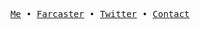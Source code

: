 <p align="center">
  <samp>
    <a href="https://benbaessler.com">Me</a> •
    <a href="https://warpcast.com/benbaessler">Farcaster</a> •
    <a href="https://twitter.com/mrbaessler">Twitter</a> •
    <a href="https://t.me/benbaessler">Contact</a>
  </samp>
</p>
